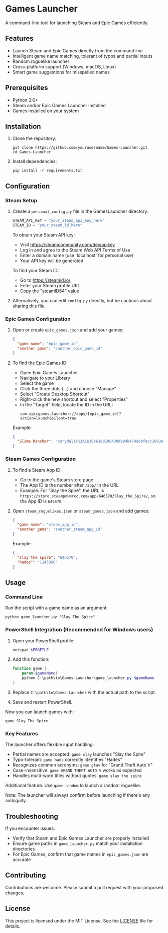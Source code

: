 # Games Launcher

A command-line tool for launching Steam and Epic Games efficiently.

## Features

- Launch Steam and Epic Games directly from the command line
- Intelligent game name matching, tolerant of typos and partial inputs
- Random roguelike launcher
- Cross-platform support (Windows, macOS, Linux)
- Smart game suggestions for misspelled names

## Prerequisites

- Python 3.6+
- Steam and/or Epic Games Launcher installed
- Games installed on your system

## Installation

1. Clone the repository:
   ```
   git clone https://github.com/yourusername/Games-Launcher.git
   cd Games-Launcher
   ```

2. Install dependencies:
   ```
   pip install -r requirements.txt
   ```

## Configuration

### Steam Setup

1. Create a `personal_config.py` file in the GamesLauncher directory:

   ```python
   STEAM_API_KEY = "your_steam_api_key_here"
   STEAM_ID = "your_steam_id_here"
   ```

   To obtain your Steam API key:
   - Visit https://steamcommunity.com/dev/apikey
   - Log in and agree to the Steam Web API Terms of Use
   - Enter a domain name (use 'localhost' for personal use)
   - Your API key will be generated

   To find your Steam ID:
   - Go to https://steamid.io/
   - Enter your Steam profile URL
   - Copy the "steamID64" value

2. Alternatively, you can edit `config.py` directly, but be cautious about sharing this file.

### Epic Games Configuration

1. Open or create `epic_games.json` and add your games:

   ```json
   {
     "game name": "epic_game_id",
     "another game": "another_epic_game_id"
   }
   ```

2. To find the Epic Games ID:
   - Open Epic Games Launcher
   - Navigate to your Library
   - Select the game
   - Click the three dots (...) and choose "Manage"
   - Select "Create Desktop Shortcut"
   - Right-click the new shortcut and select "Properties"
   - In the "Target" field, locate the ID in the URL:
     ```
     com.epicgames.launcher://apps/[epic_game_id]?action=launch&silent=true
     ```

   Example:
   ```json
   {
     "Slime Rancher": "corydalis%3A1e38b618d106430db94b474abbfecc16%3ACorydalis"
   }
   ```

### Steam Games Configuration

1. To find a Steam App ID:
   - Go to the game's Steam store page
   - The App ID is the number after `/app/` in the URL
   - Example: For "Slay the Spire", the URL is `https://store.steampowered.com/app/646570/Slay_the_Spire/`, so the App ID is `646570`

2. Open `steam_roguelikes.json` or `steam_games.json` and add games:
   ```json
   {
     "game name": "steam_app_id",
     "another game": "another_steam_app_id"
   }
   ```

   Example:
   ```json
   {
     "slay the spire": "646570",
     "hades": "1145360"
   }
   ```

## Usage

### Command Line

Run the script with a game name as an argument:
```
python game_launcher.py "Slay The Spire"
```

### PowerShell Integration (Recommended for Windows users)

1. Open your PowerShell profile:
   ```powershell
   notepad $PROFILE
   ```

2. Add this function:
   ```powershell
   function game {
       param($gameName)
       python C:\path\to\Games-Launcher\game_launcher.py $gameName
   }
   ```

3. Replace `C:\path\to\Games-Launcher` with the actual path to the script.

4. Save and restart PowerShell.

Now you can launch games with:
```
game Slay The Spire
```

### Key Features

The launcher offers flexible input handling:

- Partial names are accepted: `game slay` launches "Slay the Spire"
- Typo-tolerant: `game hads` correctly identifies "Hades"
- Recognizes common acronyms: `game gtav` for "Grand Theft Auto V"
- Case-insensitive: `game GRAND THEFT AUTO V` works as expected
- Handles multi-word titles without quotes: `game slay the spire`

Additional feature: Use `game random` to launch a random roguelike.

Note: The launcher will always confirm before launching if there's any ambiguity.

## Troubleshooting

If you encounter issues:
- Verify that Steam and Epic Games Launcher are properly installed
- Ensure game paths in `game_launcher.py` match your installation directories
- For Epic Games, confirm that game names in `epic_games.json` are accurate

## Contributing

Contributions are welcome. Please submit a pull request with your proposed changes.

## License

This project is licensed under the MIT License. See the [LICENSE](LICENSE) file for details.

